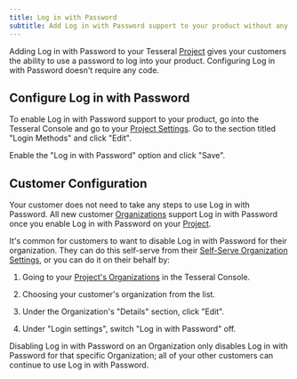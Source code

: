 ```yaml
---
title: Log in with Password
subtitle: Add Log in with Password support to your product without any code
---
```


Adding Log in with Password to your Tesseral [Project](/docs/concepts/projects)
gives your customers the ability to use a password to log into your
product. Configuring Log in with Password doesn't require any code.

## Configure Log in with Password

To enable Log in with Password support to your product, go into the Tesseral
Console and go to your [Project
Settings](https://console.tesseral.com/project-settings). Go to the section
titled "Login Methods" and click "Edit".

Enable the "Log in with Password" option and click "Save".

## Customer Configuration

Your customer does not need to take any steps to use Log in with Password. All new
customer [Organizations](/docs/concepts/organizations) support Log in with
Password once you enable Log in with Password on your
[Project](/docs/concepts/projects).

It's common for customers to want to disable Log in with Password for their
organization. They can do this self-serve from their [Self-Serve Organization
Settings](/docs/features/self-serve-organization-settings), or you can do it on
their behalf by:

1. Going to your [Project's
   Organizations](https://console.tesseral.com/organizations) in the Tesseral
   Console.

2. Choosing your customer's organization from the list.

3. Under the Organization's "Details" section, click "Edit".

4. Under "Login settings", switch "Log in with Password" off.

Disabling Log in with Password on an Organization only disables Log in with Password
for that specific Organization; all of your other customers can continue to use
Log in with Password.
